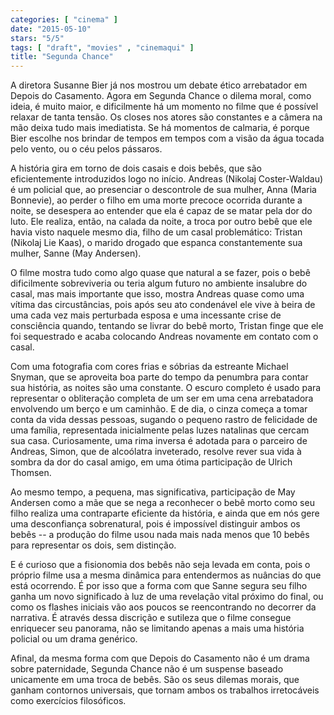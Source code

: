 ```yaml
---
categories: [ "cinema" ]
date: "2015-05-10"
stars: "5/5"
tags: [ "draft", "movies" , "cinemaqui" ]
title: "Segunda Chance"
---
```

A diretora Susanne Bier já nos mostrou um debate ético arrebatador em
Depois do Casamento. Agora em Segunda Chance o dilema moral, como ideia,
é muito maior, e dificilmente há um momento no filme que é possível
relaxar de tanta tensão. Os closes nos atores são constantes e a
câmera na mão deixa tudo mais imediatista. Se há momentos de calmaria,
é porque Bier escolhe nos brindar de tempos em tempos com a visão da
água tocada pelo vento, ou o céu pelos pássaros.

A história gira em torno de dois casais e dois bebês, que são
eficientemente introduzidos logo no início. Andreas (Nikolaj
Coster-Waldau) é um policial que, ao presenciar o descontrole de sua
mulher, Anna (Maria Bonnevie), ao perder o filho em uma morte precoce
ocorrida durante a noite, se desespera ao entender que ela é capaz de
se matar pela dor do luto. Ele realiza, então, na calada da noite,
a troca por outro bebê que ele havia visto naquele mesmo dia, filho
de um casal problemático: Tristan (Nikolaj Lie Kaas), o marido drogado
que espanca constantemente sua mulher, Sanne (May Andersen).

O filme mostra tudo como algo quase que natural a se fazer, pois o bebê
dificilmente sobreviveria ou teria algum futuro no ambiente insalubre
do casal, mas mais importante que isso, mostra Andreas quase como uma
vítima das circustâncias, pois após seu ato condenável ele vive à
beira de uma cada vez mais perturbada esposa e uma incessante crise de
consciência quando, tentando se livrar do bebê morto, Tristan finge
que ele foi sequestrado e acaba colocando Andreas novamente em contato
com o casal.

Com uma fotografia com cores frias e sóbrias da estreante Michael
Snyman, que se aproveita boa parte do tempo da penumbra para contar sua
história, as noites são uma constante. O escuro completo é usado para
representar o obliteração completa de um ser em uma cena arrebatadora
envolvendo um berço e um caminhão. E de dia, o cinza começa a tomar
conta da vida dessas pessoas, sugando o pequeno rastro de felicidade de
uma família, representada inicialmente pelas luzes natalinas que cercam
sua casa. Curiosamente, uma rima inversa é adotada para o parceiro de
Andreas, Simon, que de alcoólatra inveterado, resolve rever sua vida
à sombra da dor do casal amigo, em uma ótima participação de Ulrich
Thomsen.

Ao mesmo tempo, a pequena, mas significativa, participação de May
Andersen como a mãe que se nega a reconhecer o bebê morto como seu
filho realiza uma contraparte eficiente da história, e ainda que em
nós gere uma desconfiança sobrenatural, pois é impossível distinguir
ambos os bebês -- a produção do filme usou nada mais nada menos que
10 bebês para representar os dois, sem distinção.

E é curioso que a fisionomia dos bebês não seja levada em conta, pois
o próprio filme usa a mesma dinâmica para entendermos as nuâncias do
que está ocorrendo. É por isso que a forma com que Sanne segura seu
filho ganha um novo significado à luz de uma revelação vital próximo
do final, ou como os flashes iniciais vão aos poucos se reencontrando
no decorrer da narrativa. É através dessa discrição e sutileza que o
filme consegue enriquecer seu panorama, não se limitando apenas a mais
uma história policial ou um drama genérico.

Afinal, da mesma forma com que Depois do Casamento não é um drama sobre
paternidade, Segunda Chance não é um suspense baseado unicamente em
uma troca de bebês. São os seus dilemas morais, que ganham contornos
universais, que tornam ambos os trabalhos irretocáveis como exercícios
filosóficos.
